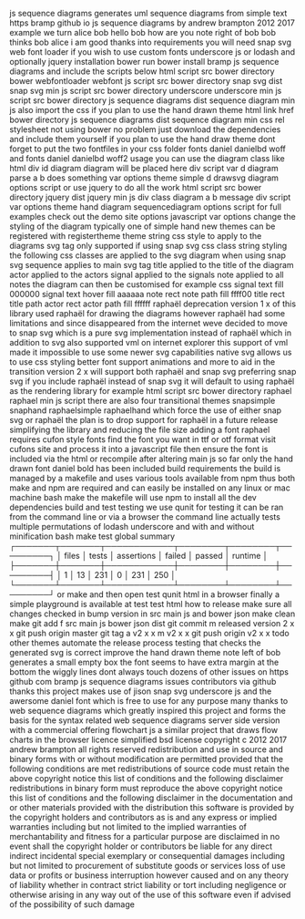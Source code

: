 js sequence diagrams generates uml sequence diagrams from simple text https bramp github io js sequence diagrams by andrew brampton 2012 2017 example we turn alice bob hello bob how are you note right of bob bob thinks bob alice i am good thanks into requirements you will need snap svg web font loader if you wish to use custom fonts underscore js or lodash and optionally jquery installation bower run bower install bramp js sequence diagrams and include the scripts below html script src bower directory bower webfontloader webfont js script src bower directory snap svg dist snap svg min js script src bower directory underscore underscore min js script src bower directory js sequence diagrams dist sequence diagram min js also import the css if you plan to use the hand drawn theme html link href bower directory js sequence diagrams dist sequence diagram min css rel stylesheet not using bower no problem just download the dependencies and include them yourself if you plan to use the hand draw theme dont forget to put the two fontfiles in your css folder fonts daniel danielbd woff and fonts daniel danielbd woff2 usage you can use the diagram class like html div id diagram diagram will be placed here div script var d diagram parse a b does something var options theme simple d drawsvg diagram options script or use jquery to do all the work html script src bower directory jquery dist jquery min js div class diagram a b message div script var options theme hand diagram sequencediagram options script for full examples check out the demo site options javascript var options change the styling of the diagram typically one of simple hand new themes can be registered with registertheme theme string css style to apply to the diagrams svg tag only supported if using snap svg css class string styling the following css classes are applied to the svg diagram when using snap svg sequence applies to main svg tag title applied to the title of the diagram actor applied to the actors signal applied to the signals note applied to all notes the diagram can then be customised for example css signal text fill 000000 signal text hover fill aaaaaa note rect note path fill ffff00 title rect title path actor rect actor path fill ffffff raphaël deprecation version 1 x of this library used raphaël for drawing the diagrams however raphaël had some limitations and since disappeared from the internet weve decided to move to snap svg which is a pure svg implementation instead of raphaël which in addition to svg also supported vml on internet explorer this support of vml made it impossible to use some newer svg capabilities native svg allows us to use css styling better font support animations and more to aid in the transition version 2 x will support both raphaël and snap svg preferring snap svg if you include raphaël instead of snap svg it will default to using raphaël as the rendering library for example html script src bower directory raphael raphael min js script there are also four transitional themes snapsimple snaphand raphaelsimple raphaelhand which force the use of either snap svg or raphaël the plan is to drop support for raphaël in a future release simplifying the library and reducing the file size adding a font raphael requires cufon style fonts find the font you want in ttf or otf format visit cufons site and process it into a javascript file then ensure the font is included via the html or recompile after altering main js so far only the hand drawn font daniel bold has been included build requirements the build is managed by a makefile and uses various tools available from npm thus both make and npm are required and can easily be installed on any linux or mac machine bash make the makefile will use npm to install all the dev dependencies build and test testing we use qunit for testing it can be ran from the command line or via a browser the command line actually tests multiple permutations of lodash underscore and with and without minification bash make test global summary ┌───────┬───────┬────────────┬────────┬────────┬─────────┐ │ files │ tests │ assertions │ failed │ passed │ runtime │ ├───────┼───────┼────────────┼────────┼────────┼─────────┤ │ 1 │ 13 │ 231 │ 0 │ 231 │ 250 │ └───────┴───────┴────────────┴────────┴────────┴─────────┘ or make and then open test qunit html in a browser finally a simple playground is available at test test html how to release make sure all changes checked in bump version in src main js and bower json make clean make git add f src main js bower json dist git commit m released version 2 x x git push origin master git tag a v2 x x m v2 x x git push origin v2 x x todo other themes automate the release process testing that checks the generated svg is correct improve the hand drawn theme note left of bob generates a small empty box the font seems to have extra margin at the bottom the wiggly lines dont always touch dozens of other issues on https github com bramp js sequence diagrams issues contributors via github thanks this project makes use of jison snap svg underscore js and the awersome daniel font which is free to use for any purpose many thanks to web sequence diagrams which greatly inspired this project and forms the basis for the syntax related web sequence diagrams server side version with a commercial offering flowchart js a similar project that draws flow charts in the browser licence simplified bsd license copyright c 2012 2017 andrew brampton all rights reserved redistribution and use in source and binary forms with or without modification are permitted provided that the following conditions are met redistributions of source code must retain the above copyright notice this list of conditions and the following disclaimer redistributions in binary form must reproduce the above copyright notice this list of conditions and the following disclaimer in the documentation and or other materials provided with the distribution this software is provided by the copyright holders and contributors as is and any express or implied warranties including but not limited to the implied warranties of merchantability and fitness for a particular purpose are disclaimed in no event shall the copyright holder or contributors be liable for any direct indirect incidental special exemplary or consequential damages including but not limited to procurement of substitute goods or services loss of use data or profits or business interruption however caused and on any theory of liability whether in contract strict liability or tort including negligence or otherwise arising in any way out of the use of this software even if advised of the possibility of such damage